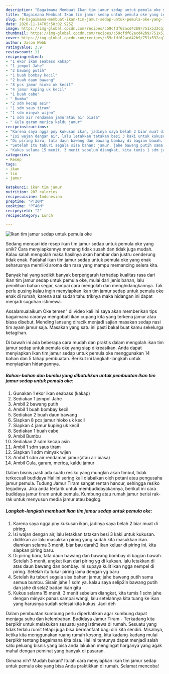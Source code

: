 ```yaml
---
description: "Bagaimana Membuat Ikan tim jamur sedap untuk pemula oke yang Lezat Sekali"
title: "Bagaimana Membuat Ikan tim jamur sedap untuk pemula oke yang Lezat Sekali"
slug: 48-bagaimana-membuat-ikan-tim-jamur-sedap-untuk-pemula-oke-yang-lezat-sekali
date: 2020-11-14T05:58:02.925Z
image: https://img-global.cpcdn.com/recipes/c59cfdf62acd42b9/751x532cq70/ikan-tim-jamur-sedap-untuk-pemula-oke-foto-resep-utama.jpg
thumbnail: https://img-global.cpcdn.com/recipes/c59cfdf62acd42b9/751x532cq70/ikan-tim-jamur-sedap-untuk-pemula-oke-foto-resep-utama.jpg
cover: https://img-global.cpcdn.com/recipes/c59cfdf62acd42b9/751x532cq70/ikan-tim-jamur-sedap-untuk-pemula-oke-foto-resep-utama.jpg
author: Jason Webb
ratingvalue: 3.9
reviewcount: 11
recipeingredient:
- "1 ekor ikan seabass kakap"
- "1 jempol Jahe"
- "2 bawang putih"
- "1 buah bombay kecil"
- "2 buah daun bawang"
- "8 pcs jamur hioko uk kecil"
- "4 jamur kuping uk kecil"
- "1 buah cabe"
- " Bumbu"
- "2 sdm kecap asin"
- "1 sdm saus tiram"
- "1 sdm minyak wijen"
- "1 sdm air rendaman jamuratau air biasa"
- " Gula garam merica kaldu jamur"
recipeinstructions:
- "Karena saya ngga pny kukusan ikan, jadinya saya belah 2 biar muat di piring."
- "Isi wajan dengan air, lalu letakkan tatakan besi 3 kaki untuk kukusan. didihkan air lalu masukkan piring yang sudah kita masukkan ikan. diamkan selama 3 menit, biar bau darah2 ikan keluar di piring ini. kita siapkan piring baru."
- "Di piring baru, tata daun bawang dan bawang bombay di bagian bawah. Setelah 3 menit, angkat ikan dari piring yg di kuksan. lalu letakkan di atas daun bawang dan bombay. ini supaya kulit ikan ngga nempel di piring. Setelah itu tukar piring lama dengan yg baru"
- "Setelah itu taburi segala sisa bahan: jamur, jahe bawang putih sama semua bumbu. Sisain jahe 1 sdm ya. kalau saya selip2in bawang putih dan jahe di sela2 badan ikan gitu"
- "Kukus selama 15 menit. 3 menit sebelum diangkat, kita tumis 1 sdm jahe dengan minyak panas sampai wangi, lalu setelahnya kita tuang ke ikan yang harusnya sudah selesai kita kukus. Jadi deh"
categories:
- Resep
tags:
- ikan
- tim
- jamur

katakunci: ikan tim jamur 
nutrition: 207 calories
recipecuisine: Indonesian
preptime: "PT20M"
cooktime: "PT46M"
recipeyield: "2"
recipecategory: Lunch

---
```



![Ikan tim jamur sedap untuk pemula oke](https://img-global.cpcdn.com/recipes/c59cfdf62acd42b9/751x532cq70/ikan-tim-jamur-sedap-untuk-pemula-oke-foto-resep-utama.jpg)

Sedang mencari ide resep ikan tim jamur sedap untuk pemula oke yang unik? Cara menyiapkannya memang tidak susah dan tidak juga mudah. Kalau salah mengolah maka hasilnya akan hambar dan justru cenderung tidak enak. Padahal ikan tim jamur sedap untuk pemula oke yang enak seharusnya memiliki aroma dan rasa yang mampu memancing selera kita.

Banyak hal yang sedikit banyak berpengaruh terhadap kualitas rasa dari ikan tim jamur sedap untuk pemula oke, mulai dari jenis bahan, lalu pemilihan bahan segar, sampai cara mengolah dan menghidangkannya. Tak perlu pusing kalau ingin menyiapkan ikan tim jamur sedap untuk pemula oke enak di rumah, karena asal sudah tahu triknya maka hidangan ini dapat menjadi suguhan istimewa.

Assalamualaikum Oke temen&#34; di video kali ini saya akan memberikan tips bagaimana caranya mengobati ikan cupang kita yang terkena jamur atau biasa disebut. Mending lansung diracik menjadi sajian masakan sedap nasi tim ayam jamur saja. Masakan yang satu ini pasti bakal buat kamu sekelurga ketagihan.


Di bawah ini ada beberapa cara mudah dan praktis dalam mengolah ikan tim jamur sedap untuk pemula oke yang siap dikreasikan. Anda dapat menyiapkan Ikan tim jamur sedap untuk pemula oke menggunakan 14 bahan dan 5 tahap pembuatan. Berikut ini langkah-langkah untuk menyiapkan hidangannya.

<!--inarticleads1-->

##### Bahan-bahan dan bumbu yang dibutuhkan untuk pembuatan Ikan tim jamur sedap untuk pemula oke:

1. Gunakan 1 ekor ikan seabass (kakap)
1. Sediakan 1 jempol Jahe
1. Ambil 2 bawang putih
1. Ambil 1 buah bombay kecil
1. Sediakan 2 buah daun bawang
1. Siapkan 8 pcs jamur hioko uk kecil
1. Siapkan 4 jamur kuping uk kecil
1. Sediakan 1 buah cabe
1. Ambil  Bumbu
1. Sediakan 2 sdm kecap asin
1. Ambil 1 sdm saus tiram
1. Siapkan 1 sdm minyak wijen
1. Ambil 1 sdm air rendaman jamur(atau air biasa)
1. Ambil  Gula, garam, merica, kaldu jamur


Dalam bisnis pasti ada suatu resiko yang mungkin akan timbul, tidak terkecuali budidaya Hal ini sering kali diabaikan oleh petani atau pengusaha jamur pemula. Tudung Jamur Tiram sangat rentan hancur, sehingga resiko terjadinya. Jika anda tertarik untuk membudidayakannya, berikut ini cara budidaya jamur tiram untuk pemula. Kumbung atau rumah jamur berisi rak-rak untuk menyusun media jamur atau baglog. 

<!--inarticleads2-->

##### Langkah-langkah membuat Ikan tim jamur sedap untuk pemula oke:

1. Karena saya ngga pny kukusan ikan, jadinya saya belah 2 biar muat di piring.
1. Isi wajan dengan air, lalu letakkan tatakan besi 3 kaki untuk kukusan. didihkan air lalu masukkan piring yang sudah kita masukkan ikan. diamkan selama 3 menit, biar bau darah2 ikan keluar di piring ini. kita siapkan piring baru.
1. Di piring baru, tata daun bawang dan bawang bombay di bagian bawah. Setelah 3 menit, angkat ikan dari piring yg di kuksan. lalu letakkan di atas daun bawang dan bombay. ini supaya kulit ikan ngga nempel di piring. Setelah itu tukar piring lama dengan yg baru
1. Setelah itu taburi segala sisa bahan: jamur, jahe bawang putih sama semua bumbu. Sisain jahe 1 sdm ya. kalau saya selip2in bawang putih dan jahe di sela2 badan ikan gitu
1. Kukus selama 15 menit. 3 menit sebelum diangkat, kita tumis 1 sdm jahe dengan minyak panas sampai wangi, lalu setelahnya kita tuang ke ikan yang harusnya sudah selesai kita kukus. Jadi deh


Dalam pembuatan kumbung perlu diperhatikan agar kumbung dapat menjaga suhu dan kelembaban. Budidaya Jamur Tiram - Terkadang kita berpikir untuk melakukan sesuatu yang istimewa di rumah. Sesuatu yang tidak terlalu rumit tetapi juga bisa bermanfaat bagi diri kita sendiri. Misalnya, ketika kita menggunakan ruang rumah kosong, kita kadang-kadang mulai berpikir tentang bagaimana kita bisa. Hal ini tentunya dapat menjadi salah satu peluang bisnis yang bisa anda lakukan mengingat harganya yang agak mahal dengan peminat yang banyak di pasaran. 

Gimana nih? Mudah bukan? Itulah cara menyiapkan ikan tim jamur sedap untuk pemula oke yang bisa Anda praktikkan di rumah. Selamat mencoba!
